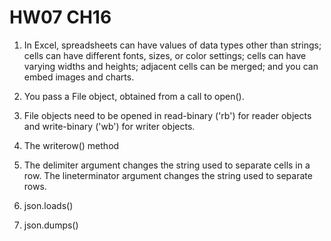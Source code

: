# HW07 CH16
1. In Excel, spreadsheets can have values of data types other than strings; cells can have different fonts, sizes, or color settings; cells can have varying widths and heights; adjacent cells can be merged; and you can embed images and charts.

2. You pass a File object, obtained from a call to open().

3. File objects need to be opened in read-binary ('rb') for reader objects and write-binary ('wb') for writer objects.

4. The writerow() method

5. The delimiter argument changes the string used to separate cells in a row. The lineterminator argument changes the string used to separate rows.

6. json.loads()

7. json.dumps()
